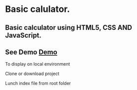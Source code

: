 # Basic calulator.

## Basic calculator using HTML5, CSS AND JavaScript.

## See Demo [Demo](https://a-kiwams.github.io/HTML5-CALCULATOR/)

To display on local environment

Clone or download project

Lunch index file from root folder
